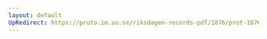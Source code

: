```yaml
---
layout: default
UpRedirect: https://pruto.im.uu.se/riksdagen-records-pdf/1876/prot-1876--ak--058/prot-1876--ak--058_010.pdf
---
```

